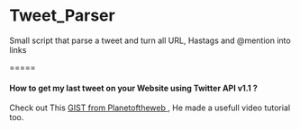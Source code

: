 Tweet_Parser
============

Small script that parse a tweet and turn all URL, Hastags and @mention into links

=====

#### How to get my last tweet on your Website using Twitter API v1.1 ?

Check out This [GIST from Planetoftheweb ](https://gist.github.com/planetoftheweb/5914179), He made a usefull video tutorial too.
